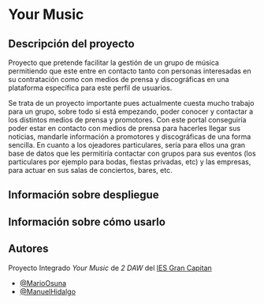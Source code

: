 # Your Music


## Descripción del proyecto

Proyecto que pretende facilitar la gestión de un grupo de música permitiendo que este entre en contacto tanto
con personas interesadas en su contratación como con medios de prensa y discográficas en una plataforma
específica para este perfil de usuarios.

Se trata de un proyecto importante pues actualmente cuesta mucho trabajo para un grupo, sobre todo si está
empezando, poder conocer y contactar a los distintos medios de prensa y promotores.
Con este portal conseguiría poder estar en contacto con medios de prensa para hacerles llegar sus noticias,
mandarle información a promotores y discográficas de una forma sencilla.
En cuanto a los ojeadores particulares, sería para ellos una gran base de datos que les permitiría contactar con
grupos para sus eventos (los particulares por ejemplo para bodas, fiestas privadas, etc) y las empresas, para
actuar en sus salas de conciertos, bares, etc.



## Información sobre despliegue
## Información sobre cómo usarlo

## Autores
Proyecto Integrado _Your Music_ de _2 DAW_ del [IES Gran Capitan](https://informatica.iesgrancapitan.org) 
- [@MarioOsuna](http://www.github.com/MarioOsuna)
- [@ManuelHidalgo](http://www.github.com/hipema)
